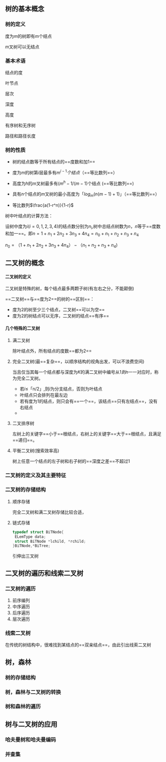 ## 树的基本概念

### 树的定义

度为$m$的树即有$m$个结点

$m$叉树可以无结点



### 基本术语

结点的度

叶节点

层次

深度

高度

有序树和无序树

路径和路径长度



### 树的性质

- 树的结点数等于所有结点的==度数和加1==
- 度为$m$的树第$i$层最多有$m^{i-1}个结点$（==等比数列==）

- 高度为$h$的$m$叉树最多有$(m^{h}-1/(m-1)$个结点 (==等比数列==)
- 具有$n$个结点的$m$叉树的最小高度为「$log_m(n(m-1)+1)$」（==等比数列==）
- 等比数列$\frac{a(1-r^n)}{1-r}$



树中叶结点的计算方法：

设树中度为$i(i=0,1,2,3,4)$的结点数分别为$n_i$,树中总结点树数为$n$，$n$等于==度数和加一==。即$n=1+n_1+2n_2+3n_3+4n_4=n_0+n_1+n_2+n_3+n_4$

$n_0=（1+n_1+2n_2+3n_3+4n_4）-（n_1+n_2+n_3+n_4)$









## 二叉树的概念

#### 二叉树的定义

二叉树是特殊的树，每个结点最多两颗子树(有左右之分，不能颠倒)

==二叉树==与==度为2==的树的==区别==：

- 度为2的树至少三个结点，二叉树==可以为空==
- 度为2的树结点可以无序，二叉树的结点==有序==



#### 几个特殊的二叉树

1. 满二叉树

   除叶结点外，所有结点的度数==都为2==

2. 完全二叉树(最==复杂==，以顺序结构的视角出发，可以不浪费空间)

   当且仅当其每一个结点都与深度为$K$的满二叉树中编号从$1到n$一一对应时，称为完全二叉树。

   

   - 若$i\le$「n/2」,则$i$为分支结点，否则为叶结点
   - 叶结点只会排列在最左边
   - 若有度为1的结点，则只会有==一个==，该结点==只有左结点==，没有右结点
   - 

3. 二叉排序树

   左树上的关键字==小于==根结点，右树上的关键字==大于==根结点，且满足==递归==。

4. 平衡二叉树(搜索效率高)

   树上任意一个结点的左子树和右子树的==深度之差==不超过1



### 二叉树的定义及其主要特征



### 二叉树的存储结构

1. 顺序存储

   完全二叉树和满二叉树存储比较合适，

2. 链式存储

   ```c++
   typedef struct BiTNode{
   	ELemType data;
   	struct BiTNode *lchild, *rchild;
   }BiTNode,*BiTree;
   ```

   引伸出三叉树





## 二叉树的遍历和线索二叉树

### 二叉树的遍历

1. 前序编列
2. 中序遍历
3. 后序遍历
4. 层次遍历



### 线索二叉树

在传统的树结构中，很难找到某结点的==双亲结点==，由此引出线索二叉树



## 树，森林

### 树的存储结构

### 树，森林与二叉树的转换

### 树和森林的遍历



## 树与二叉树的应用

### 哈夫曼树和哈夫曼编码

### 并查集